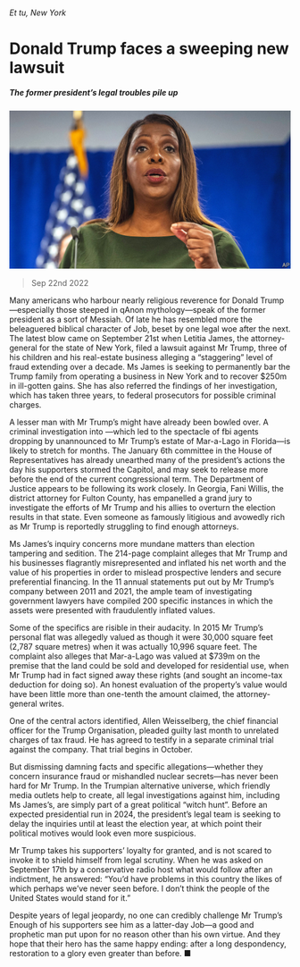 ###### Et tu, New York

# Donald Trump faces a sweeping new lawsuit 

##### The former president’s legal troubles pile up 

![image](images/20220924_USP003.jpg) 

> Sep 22nd 2022 

Many americans who harbour nearly religious reverence for Donald Trump—especially those steeped in qAnon mythology—speak of the former president as a sort of Messiah. Of late he has resembled more the beleaguered biblical character of Job, beset by one legal woe after the next. The latest blow came on September 21st when Letitia James, the attorney-general for the state of New York, filed a lawsuit against Mr Trump, three of his children and his real-estate business alleging a “staggering” level of fraud extending over a decade. Ms James is seeking to permanently bar the Trump family from operating a business in New York and to recover $250m in ill-gotten gains. She has also referred the findings of her investigation, which has taken three years, to federal prosecutors for possible criminal charges.

A lesser man with Mr Trump’s  might have already been bowled over. A criminal investigation into —which led to the spectacle of fbi agents dropping by unannounced to Mr Trump’s estate of Mar-a-Lago in Florida—is likely to stretch for months. The January 6th committee in the House of Representatives has already unearthed many  of the president’s actions the day his supporters stormed the Capitol, and may seek to release more before the end of the current congressional term. The Department of Justice appears to be following its work closely. In Georgia, Fani Willis, the district attorney for Fulton County, has empanelled a grand jury to investigate the efforts of Mr Trump and his allies to overturn the election results in that state. Even someone as famously litigious and avowedly rich as Mr Trump is reportedly struggling to find enough attorneys.

Ms James’s inquiry concerns more mundane matters than election tampering and sedition. The 214-page complaint alleges that Mr Trump and his businesses flagrantly misrepresented and inflated his net worth and the value of his properties in order to mislead prospective lenders and secure preferential financing. In the 11 annual statements put out by Mr Trump’s company between 2011 and 2021, the ample team of investigating government lawyers have compiled 200 specific instances in which the assets were presented with fraudulently inflated values.

Some of the specifics are risible in their audacity. In 2015 Mr Trump’s personal flat was allegedly valued as though it were 30,000 square feet (2,787 square metres) when it was actually 10,996 square feet. The complaint also alleges that Mar-a-Lago was valued at $739m on the premise that the land could be sold and developed for residential use, when Mr Trump had in fact signed away these rights (and sought an income-tax deduction for doing so). An honest evaluation of the property’s value would have been little more than one-tenth the amount claimed, the attorney-general writes. 

One of the central actors identified, Allen Weisselberg, the chief financial officer for the Trump Organisation, pleaded guilty last month to unrelated charges of tax fraud. He has agreed to testify in a separate criminal trial against the company. That trial begins in October.

But dismissing damning facts and specific allegations—whether they concern insurance fraud or mishandled nuclear secrets—has never been hard for Mr Trump. In the Trumpian alternative universe, which friendly media outlets help to create, all legal investigations against him, including Ms James’s, are simply part of a great political “witch hunt”. Before an expected presidential run in 2024, the president’s legal team is seeking to delay the inquiries until at least the election year, at which point their political motives would look even more suspicious. 

Mr Trump takes his supporters’ loyalty for granted, and is not scared to invoke it to shield himself from legal scrutiny. When he was asked on September 17th by a conservative radio host what would follow after an indictment, he answered: “You’d have problems in this country the likes of which perhaps we’ve never seen before. I don’t think the people of the United States would stand for it.”

Despite years of legal jeopardy, no one can credibly challenge Mr Trump’s  Enough of his supporters see him as a latter-day Job—a good and prophetic man put upon for no reason other than his own virtue. And they hope that their hero has the same happy ending: after a long despondency, restoration to a glory even greater than before. ■


